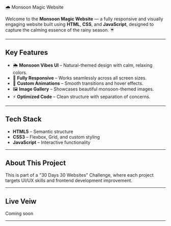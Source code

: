 🌧️ Monsoon Magic Website

Welcome to the **Monsoon Magic Website** — a fully responsive and visually engaging website built using **HTML**, **CSS**, and **JavaScript**, designed to capture the calming essence of the rainy season. ☔

---

##  Key Features

- 🌦️ **Monsoon Vibes UI** – Natural-themed design with calm, relaxing colors.
- 📱 **Fully Responsive** – Works seamlessly across all screen sizes.
- 🎨 **Custom Animations** – Smooth transitions and hover effects.
- 🖼️ **Image Gallery** – Showcases beautiful monsoon-themed images.
- ⚡ **Optimized Code** – Clean structure with separation of concerns.

---

## Tech Stack

- **HTML5** – Semantic structure
- **CSS3** – Flexbox, Grid, and custom styling
- **JavaScript** – Interactive functionality

---

## About This Project
This is part of a "30 Days 30 Websites" Challenge, where each project targets UI/UX
skills and frontend development improvement. 

---
 ## Live Veiw
 Coming soon

 ---

 
 
